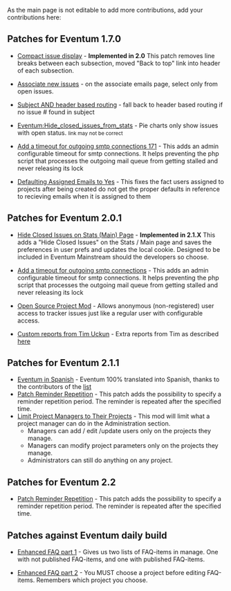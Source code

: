 As the main page is not editable to add more contributions, add your contributions here:

Patches for Eventum 1.7.0
-------------------------

-   [Compact issue display](/Eventum:Compact_issue_display "wikilink") - **Implemented in 2.0** This patch removes line breaks between each subsection, moved "Back to top" link into header of each subsection.

-   [Associate new issues](/Eventum:Associate_new_issues "wikilink") - on the associate emails page, select only from open issues.

-   [Subject AND header based routing](/Eventum:Subject_AND_header_based_routing "wikilink") - fall back to header based routing if no issue \# found in subject

-   [Eventum:Hide_closed_issues_from_stats](/Eventum:Hide_closed_issues_from_stats "wikilink") - Pie charts only show issues with open status. <small>link may not be correct</small>

-   [Add a timeout for outgoing smtp connections 171](/Eventum:Add_a_timeout_for_outgoing_smtp_connections_171 "wikilink") - This adds an admin configurable timeout for smtp connections. It helps preventing the php script that processes the outgoing mail queue from getting stalled and never releasing its lock

-   [Defaulting Assigned Emails to Yes](/Eventum:Defaulting_Assigned_Emails_to_Yes "wikilink") - This fixes the fact users assigned to projects after being created do not get the proper defaults in reference to recieving emails when it is assigned to them

Patches for Eventum 2.0.1
-------------------------

-   [Hide Closed Issues on Stats (Main) Page](/Eventum:Hide_Closed_Issues_on_Stats_(Main)_Page "wikilink") - **Implemented in 2.1.X** This adds a "Hide Closed Issues" on the Stats / Main page and saves the preferences in user prefs and updates the local cookie. Designed to be included in Eventum Mainstream should the developers so choose.

-   [Add a timeout for outgoing smtp connections](/Eventum:Add_a_timeout_for_outgoing_smtp_connections "wikilink") - This adds an admin configurable timeout for smtp connections. It helps preventing the php script that processes the outgoing mail queue from getting stalled and never releasing its lock

-   [Open Source Project Mod](/Eventum:Open_Source_Project_Mod "wikilink") - Allows anonymous (non-registered) user access to tracker issues just like a regular user with configurable access.

-   [Custom reports from Tim Uckun](http://eventum.mysql.org/downloads/customreports.tgz) - Extra reports from Tim as described [here](http://lists.mysql.com/eventum-devel/611)

Patches for Eventum 2.1.1
-------------------------

-   [Eventum in Spanish](http://translate.unixlan.com.ar/es/eventum/eventum.po) - Eventum 100% translated into Spanish, thanks to the contributors of the [list](http://www.unixlan.com.ar/list/)
-   [Patch Reminder Repetition](/Eventum:Patch_Reminder_Repetition "wikilink") - This patch adds the possibility to specify a reminder repetition period. The reminder is repeated after the specified time.
-   [Limit Project Managers to Their Projects](/Eventum:Limit_Project_Managers_to_Only_Their_Projects "wikilink") - This mod will limit what a project manager can do in the Administration section.
    -   Managers can add / edit /update users only on the projects they manage.
    -   Managers can modify project parameters only on the projects they manage.
    -   Administrators can still do anything on any project.

Patches for Eventum 2.2
-----------------------

-   [Patch Reminder Repetition](/Eventum:Patch_Reminder_Repetition "wikilink") - This patch adds the possibility to specify a reminder repetition period. The reminder is repeated after the specified time.

Patches against Eventum daily build
-----------------------------------

-   [Enhanced FAQ part 1](/Eventum:Enhanced_FAQ_part_1 "wikilink") - Gives us two lists of FAQ-items in manage. One with not published FAQ-items, and one with published FAQ-items.

-   [Enhanced FAQ part 2](/Eventum:Enhanced_FAQ_part_2 "wikilink") - You MUST choose a project before editing FAQ-items. Remembers which project you choose.
